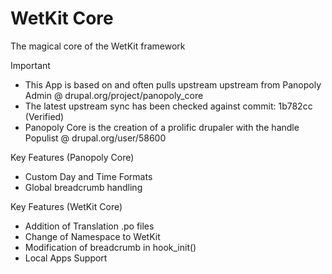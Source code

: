 WetKit Core
==============
The magical core of the WetKit framework

Important
* This App is based on and often pulls upstream upstream from Panopoly Admin @ drupal.org/project/panopoly_core
* The latest upstream sync has been checked against commit: 1b782cc (Verified)
* Panopoly Core is the creation of a prolific drupaler with the handle Populist @ drupal.org/user/58600

Key Features (Panopoly Core)
* Custom Day and Time Formats
* Global breadcrumb handling 

Key Features (WetKit Core)
* Addition of Translation .po files
* Change of Namespace to WetKit
* Modification of breadcrumb in hook_init()
* Local Apps Support
